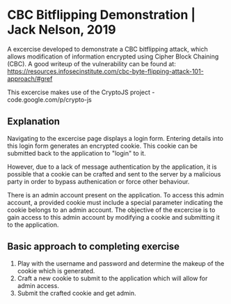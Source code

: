 # CBC Bitflipping Demonstration | Jack Nelson, 2019

A excercise developed to demonstrate a CBC bitflipping attack, which allows modification of information encrypted using Cipher Block Chaining (CBC). A good writeup of the vulnerability can be found at: https://resources.infosecinstitute.com/cbc-byte-flipping-attack-101-approach/#gref

This excercise makes use of the CryptoJS project - code.google.com/p/crypto-js

## Explanation
Navigating to the excercise page displays a login form. Entering details into this login form generates an encrypted cookie. This cookie can be submitted back to the application to "login" to it.

However, due to a lack of message authentication by the application, it is possible that a cookie can be crafted and sent to the server by a malicious party in order to bypass authenication or force other behaviour.

There is an admin account present on the application. To access this admin account, a provided cookie must include a special parameter indicating the cookie belongs to an admin account. The objective of the excercise is to gain access to this admin account by modifying a cookie and submitting it to the application.

## Basic approach to completing exercise
1. Play with the username and password and determine the makeup of the cookie which is generated.
2. Craft a new cookie to submit to the application which will allow for admin access.
3. Submit the crafted cookie and get admin.

